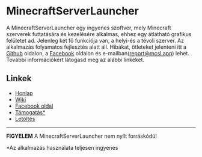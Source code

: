 # MinecraftServerLauncher

A MinecraftServerLauncher egy ingyenes szoftver, mely Minecraft szerverek futtatására és kezelésére alkalmas, ehhez egy átlátható grafikus felületet ad. Jelenleg két fő funkciója van, a helyi-és a tévoli szerver. Az alkalmazás folyamatos fejlesztés alatt áll. Hibákat, ötleteket jelenteni itt a [Github](https://github.com/S3nS3IW00/mcserverlauncher/issues) oldalon, a [Facebook](https://www.facebook.com/mcserverlauncher) oldalon és e-mailban(report@mcsl.app) lehet. További információkért látogasd meg az alábbi linkeket.

## Linkek
* [Honlap](https://mcsl.app)
* [Wiki](https://mcsl.app/wiki)
* [Facebook oldal](https://www.facebook.com/mcserverlauncher)
* [Támogatás*](https://www.paypal.me/mcserverlauncher)
* [Letöltés](https://mcsl.app/download)

<hr>

**FIGYELEM** A MinecraftServerLauncher nem nyílt forráskódú!

*Az alkalmazás használata teljesen ingyenes
